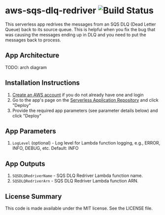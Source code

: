 # aws-sqs-dlq-redriver ![Build Status](https://codebuild.us-east-1.amazonaws.com/badges?uuid=eyJlbmNyeXB0ZWREYXRhIjoiYys5THI3OU1Pc3BIUjc0TWV2aGRFaG1nVCtCZ1ZHYVJpcWtnUVBqSWU0bEFldkVPd2Y5c1pzQUo0NzVEZlpCZWtMOEp1VVByRmZPT2dpWnVYU3RtMkJNPSIsIml2UGFyYW1ldGVyU3BlYyI6IlluaFA0SERpdWdQaFNFOHQiLCJtYXRlcmlhbFNldFNlcmlhbCI6MX0%3D&branch=master)

This serverless app redrives the messages from an SQS DLQ (Dead Letter Queue) back to its source queue. This is helpful when you fix the bug that was causing the messages ending up in DLQ and you need to put the messages back to process.

## App Architecture

TODO: arch diagram

## Installation Instructions

1. [Create an AWS account](https://portal.aws.amazon.com/gp/aws/developer/registration/index.html) if you do not already have one and login
1. Go to the app's page on the [Serverless Application Repository](TODO) and click "Deploy"
1. Provide the required app parameters (see parameter details below) and click "Deploy"

## App Parameters

1. `LogLevel` (optional) - Log level for Lambda function logging, e.g., ERROR, INFO, DEBUG, etc. Default: INFO

## App Outputs

1. `SQSDLQRedriverName` - SQS DLQ Redriver Lambda function name.
1. `SQSDLQRedriverArn` - SQS DLQ Redriver Lambda function ARN.

## License Summary

This code is made available under the MIT license. See the LICENSE file.